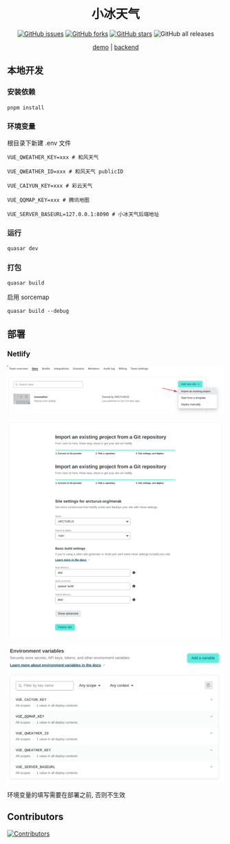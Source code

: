 <div align="center">

<h1>小冰天气</h1>

[![GitHub issues](https://img.shields.io/github/issues/ICE99125/iweather-vue?style=for-the-badge)](https://github.com/ICE99125/iweather-vue/issues) [![GitHub forks](https://img.shields.io/github/forks/ICE99125/iweather-vue?style=for-the-badge)](https://github.com/ICE99125/iweather-vue/network) [![GitHub stars](https://img.shields.io/github/stars/ICE99125/iweather-vue?style=for-the-badge)](https://github.com/ICE99125/iweather-vue/stargazers) ![GitHub all releases](https://img.shields.io/github/downloads/arcturus-org/merak/total?style=for-the-badge)

[demo](https://iceweather.netlify.app/) | [backend](https://github.com/arcturus-org/weather_serve)

</div>

## 本地开发

### 安装依赖

```bash
pnpm install
```

### 环境变量

根目录下新建 .env 文件

```
VUE_QWEATHER_KEY=xxx # 和风天气

VUE_QWEATHER_ID=xxx # 和风天气 publicID

VUE_CAIYUN_KEY=xxx # 彩云天气

VUE_QQMAP_KEY=xxx # 腾讯地图

VUE_SERVER_BASEURL=127.0.0.1:8090 # 小冰天气后端地址
```

### 运行

```bash
quasar dev
```

### 打包

```bash
quasar build
```

启用 sorcemap

```
quasar build --debug
```

## 部署

### Netlify

![image-20230114094426588](assets/image-20230114094426588.png)

![image-20230114094657770](assets/image-20230114094657770.png)

![image-20230114094231790](assets/image-20230114094231790.png)

环境变量的填写需要在部署之前, 否则不生效

## Contributors

[![Contributors](http://contributors.nn.ci/api?repo=arcturus-org/merak)](https://github.com/arcturus-org/merak/graphs/contributors)
